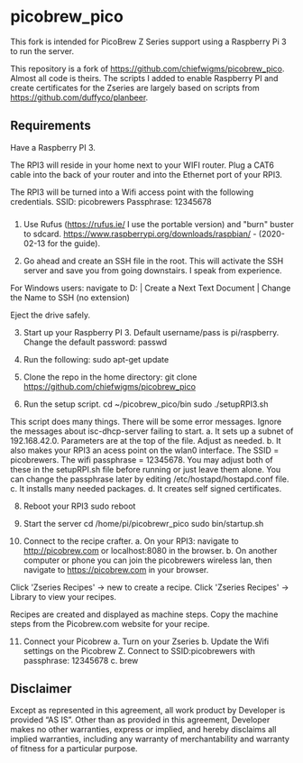 # picobrew_pico
This fork is intended for PicoBrew Z Series support using a Raspberry Pi 3 to run the server. 

This repository is a fork of https://github.com/chiefwigms/picobrew_pico. Almost all code is theirs.  The scripts I added to enable Raspberry PI and create certificates for the Zseries are largely based on scripts from https://github.com/duffyco/planbeer.

## Requirements
Have a Raspberry PI 3.

The RPI3 will reside in your home next to your WIFI router. 
Plug a CAT6 cable into the back of your router and into the Ethernet port of your RPI3.

The RPI3 will be turned into a Wifi access point with the following credentials.
SSID: picobrewers
Passphrase: 12345678


### 
1. Use Rufus (https://rufus.ie/ I use the portable version) and "burn" buster to sdcard. 
https://www.raspberrypi.org/downloads/raspbian/ - (2020-02-13 for the guide).

2. Go ahead and create an SSH file in the root.  This will activate the SSH server and save you from going downstairs.  I speak from experience.

For Windows users: navigate to D: | Create a Next Text Document | Change the Name to SSH  (no extension)

Eject the drive safely.

3. Start up your Raspberry PI 3. Default username/pass is pi/raspberry.  Change the default password:
 passwd 

5. Run the following:
sudo apt-get update

6. Clone the repo in the home directory:
 git clone https://github.com/chiefwigms/picobrew_pico 

7. Run the setup script.
cd ~/picobrew_pico/bin
sudo ./setupRPI3.sh 

This script does many things. There will be some error messages. Ignore the messages about isc-dhcp-server failing to start.
a. It sets up a subnet of 192.168.42.0.  Parameters are at the top of the file.  Adjust as needed.
b. It also makes your RPI3 an acess point on the wlan0 interface.
The SSID = picobrewers. The wifi passphrase = 12345678. You may adjust both of these in the setupRPI.sh file before running or just leave them alone. 
You can change the passphrase later by editing /etc/hostapd/hostapd.conf file.
c. It installs many needed packages.
d. It creates self signed certificates. 

8. Reboot your RPI3
sudo reboot

9. Start the server
cd /home/pi/picobrewr_pico
sudo bin/startup.sh

10. Connect to the recipe crafter.
a. On your RPI3: navigate to http://picobrew.com or localhost:8080 in the browser.
b. On another computer or phone you can join the picobrewers wireless lan, then navigate to https://picobrew.com in your browser.

Click 'Zseries Recipes' -> new to create a recipe.
Click 'Zseries Recipes' -> Library to view your recipes.

Recipes are created and displayed as machine steps. Copy the machine steps from the Picobrew.com website for your recipe.

11. Connect your Picobrew 
a. Turn on your Zseries
b. Update the Wifi settings on the Picobrew Z. Connect to SSID:picobrewers with passphrase: 12345678
c. brew

## Disclaimer
Except as represented in this agreement, all work product by Developer is provided ​“AS IS”. Other than as provided in this agreement, Developer makes no other warranties, express or implied, and hereby disclaims all implied warranties, including any warranty of merchantability and warranty of fitness for a particular purpose.
